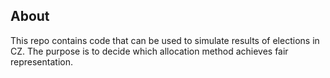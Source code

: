 ## About
This repo contains code that can be used to simulate results of elections in CZ. The purpose is to decide which allocation method achieves fair representation.